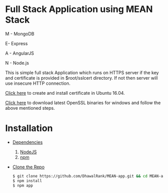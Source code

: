 # Full Stack Application using MEAN Stack
M - MongoDB

E- Express

A - AngularJS

N - Node.js

This is simple full stack Application which runs on HTTPS server if the key and certificate is provided in $root/sslcert directory.
If not then server will use insecure HTTP connection.

 [Click here](https://help.ubuntu.com/16.04/serverguide/certificates-and-security.html) to create and install certificate in Ubuntu 16.04.
 
 [Click here](https://slproweb.com/products/Win32OpenSSL.html) to download latest OpenSSL binaries for windows and follow the above mentioned steps. 

# Installation
* [Dependencies](#)

  1. [NodeJS](https://nodejs.org/en/download/)
  2. [npm](http://blog.npmjs.org/post/85484771375/how-to-install-npm)
  
* [Clone the Repo](#)
    ```sh
    $ git clone https://github.com/DhawalRank/MEAN-app.git && cd MEAN-app
    $ npm install
    $ npm app
    ```
